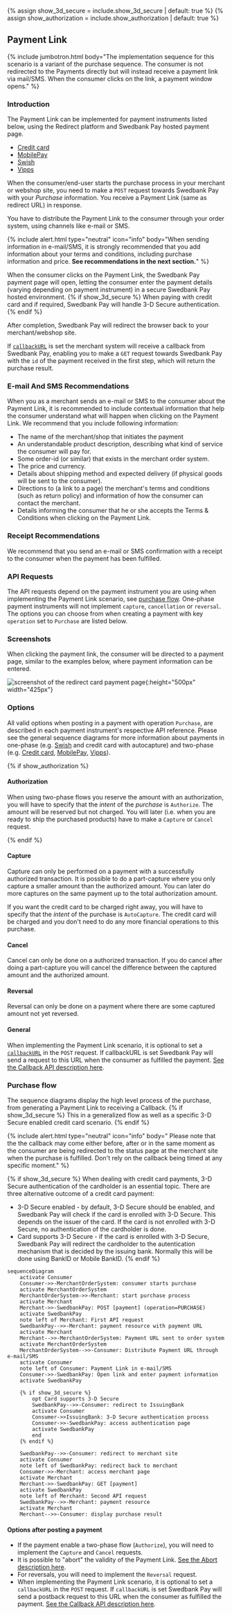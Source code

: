 {% assign show_3d_secure = include.show_3d_secure | default: true %}
{% assign show_authorization = include.show_authorization | default: true %}

## Payment Link

{% include jumbotron.html body="The implementation sequence for this scenario
is a variant of the purchase sequence. The consumer is not redirected to the
Payments directly but will instead receive a payment link via mail/SMS.
When the consumer clicks on the link, a payment window opens." %}

### Introduction

The Payment Link can be implemented for payment instruments listed below, using the
Redirect platform and Swedbank Pay hosted payment page.

* [Credit card][payment-instruments-card-payment-pages]
* [MobilePay][payment-instruments-mobilepay-payment-pages]
* [Swish][swish]
* [Vipps][vipps]

When the consumer/end-user starts the purchase process in your merchant or
webshop site, you need to make a `POST` request towards Swedbank Pay with your
*Purchase* information. You receive a Payment Link (same as redirect URL) in
response.

You have to distribute the Payment Link to the consumer through your order
system, using channels like e-mail or SMS.

{% include alert.html type="neutral" icon="info" body="When sending information
in e-mail/SMS, it is strongly recommended that you add information about your
terms and conditions, including purchase information and price. **See
recommendations in the next section.**" %}

When the consumer clicks on the Payment Link, the Swedbank Pay payment page will
open, letting the consumer enter the payment details (varying depending on
payment instrument) in a secure Swedbank Pay hosted environment.
{% if show_3d_secure %}
When paying with credit card and if required, Swedbank Pay will handle 3-D
Secure authentication.
{% endif %}

After completion, Swedbank Pay will redirect the browser back to your
merchant/webshop site.

If [`callbackURL`][technical-reference-callbackurl] is set the merchant system
will receive a callback from Swedbank Pay, enabling you to make a `GET` request
towards Swedbank Pay with the `id` of the payment received in the first step,
which will return the purchase result.

### E-mail And SMS Recommendations

When you as a merchant sends an e-mail or SMS to the consumer about the
Payment Link, it is recommended to include contextual information that help
the consumer understand what will happen when clicking on the Payment Link.
We recommend that you include following information:

* The name of the merchant/shop that initiates the payment
* An understandable product description, describing what kind of service the
  consumer will pay for.
* Some order-id (or similar) that exists in the merchant order system.
* The price and currency.
* Details about shipping method and expected delivery (if physical goods will be
  sent  to the consumer).
* Directions to (a link to a page) the merchant's terms and conditions (such as
  return policy) and information of how the consumer can contact the merchant.
* Details informing the consumer that he or she accepts the Terms & Conditions
  when clicking on the Payment Link.

### Receipt Recommendations

We recommend that you send an e-mail or SMS confirmation with a receipt to
the consumer when the payment has been fulfilled.

### API Requests

The API requests depend on the payment instrument you are using when
implementing the Payment Link scenario, see [purchase flow][purchase-flow].
One-phase payment instruments will not implement `capture`, `cancellation` or
`reversal`.
The options you can choose from when creating a payment with key `operation`
set to `Purchase` are listed below.

### Screenshots

When clicking the payment link, the consumer will be directed to a payment
page, similar to the examples below, where payment information can be entered.

![screenshot of the redirect card payment page][card-payment]{:height="500px" width="425px"}

### Options

All valid options when posting in a payment with operation `Purchase`,
are described in each payment instrument's respective API reference.
Please see the general sequence diagrams for more information about payments
in one-phase (e.g. [Swish][swish] and credit card with autocapture) and
two-phase (e.g. [Credit card][credit-card], [MobilePay][mobile-pay],
[Vipps][vipps]).

{% if show_authorization %}

#### Authorization

When using two-phase flows you reserve the amount with an authorization, you
will have to specify that the _intent_ of the _purchase_ is `Authorize`. The
amount will be reserved but not charged. You will later (i.e. when you are ready
to ship the purchased products) have to make a `Capture` or `Cancel` request.

{% endif %}

#### Capture

Capture can only be performed on a payment with a successfully authorized
transaction. It is possible to do a part-capture where you only capture a
smaller amount than the authorized amount. You can later do more captures on the
same payment up to the total authorization amount.

If you want the credit card to be charged right away, you will have to specify
that the _intent_ of the purchase is `AutoCapture`. The credit card will be
charged and you don't need to do any more financial operations to this purchase.

#### Cancel

Cancel can only be done on a authorized transaction. If you do cancel after
doing a part-capture you will cancel the difference between the captured amount
and the authorized amount.

#### Reversal

Reversal can only be done on a payment where there are some captured amount not
yet reversed.

#### General

When implementing the Payment Link scenario, it is optional to set a
[`callbackURL`][technical-reference-callbackurl] in the `POST` request. If
callbackURL is set Swedbank Pay will send a request to this URL when the
consumer as fulfilled the payment. [See the Callback API description
here][technical-reference-callback].

### Purchase flow

The sequence diagrams display the high level process of the purchase, from
generating a Payment Link to receiving a Callback.
{% if show_3d_secure %}
This in a generalized flow as
well as a specific 3-D Secure enabled credit card scenario.
{% endif %}

{% include alert.html type="neutral" icon="info" body="
Please note that the the callback may come either before, after or in the
same moment as the consumer are being redirected to the status page at the
merchant site when the purchase is fulfilled. Don't rely on the callback being
timed at any specific moment." %}

{% if show_3d_secure %}
When dealing with credit card payments, 3-D Secure authentication of the
cardholder is an essential topic.
There are three alternative outcome of a credit card payment:

* 3-D Secure enabled - by default, 3-D Secure should be enabled,
  and Swedbank Pay will check if the card is enrolled with 3-D Secure.
  This depends on the issuer of the card.
  If the card is not enrolled with 3-D Secure,
  no authentication of the cardholder is done.
* Card supports 3-D Secure - if the card is enrolled with 3-D Secure,
  Swedbank Pay will redirect the cardholder to the autentication mechanism
  that is decided by the issuing bank.
  Normally this will be done using BankID or Mobile BankID.
{% endif %}

```mermaid
sequenceDiagram
    activate Consumer
    Consumer->>-MerchantOrderSystem: consumer starts purchase
    activate MerchantOrderSystem
    MerchantOrderSystem->>-Merchant: start purchase process
    activate Merchant
    Merchant->>-SwedbankPay: POST [payment] (operation=PURCHASE)
    activate SwedbankPay
    note left of Merchant: First API request
    SwedbankPay-->>-Merchant: payment resource with payment URL
    activate Merchant
    Merchant-->>-MerchantOrderSystem: Payment URL sent to order system
    activate MerchantOrderSystem
    MerchantOrderSystem-->>-Consumer: Distribute Payment URL through e-mail/SMS
    activate Consumer
    note left of Consumer: Payment Link in e-mail/SMS
    Consumer->>-SwedbankPay: Open link and enter payment information
    activate SwedbankPay

    {% if show_3d_secure %}
        opt Card supports 3-D Secure
        SwedbankPay-->>-Consumer: redirect to IssuingBank
        activate Consumer
        Consumer->>IssuingBank: 3-D Secure authentication process
        Consumer->>-SwedbankPay: access authentication page
        activate SwedbankPay
        end
    {% endif %}

    SwedbankPay-->>-Consumer: redirect to merchant site
    activate Consumer
    note left of SwedbankPay: redirect back to merchant
    Consumer->>-Merchant: access merchant page
    activate Merchant
    Merchant->>-SwedbankPay: GET [payment]
    activate SwedbankPay
    note left of Merchant: Second API request
    SwedbankPay-->>-Merchant: payment resource
    activate Merchant
    Merchant-->>-Consumer: display purchase result
```

#### Options after posting a payment

* If the payment enable a two-phase flow (`Authorize`),
  you will need to implement the `Capture` and `Cancel` requests.
* It is possible to "abort" the validity of the Payment Link.
  [See the Abort description here][abort].
* For reversals, you will need to implement the `Reversal` request.
* When implementing the Payment Link scenario, it is optional to set a
  `callbackURL` in the `POST` request.
  If `callbackURL` is set Swedbank Pay will send a postback request to this
  URL when the consumer as fulfilled the payment.
  [See the Callback API description here][technical-reference-callback].

[card-payment]: /assets/img/payments/card-payment.png
[abort]: #abort
[credit-card]: /payments/card
[mobile-pay]: /payments/mobile-pay
[payment-instruments-card-payment-pages]: /payments/card/
[payment-instruments-mobilepay-payment-pages]: /payments/mobile-pay/
[purchase-flow]: ../#purchase-flow
[swish]: /payments/swish
[technical-reference-callback]: #callback
[technical-reference-callbackurl]: #callback
[test_purchase]: /assets/img/checkout/test-purchase.png
[card-payment]: /assets/img/payments/card-payment.png
[vipps]: /payments/vipps
